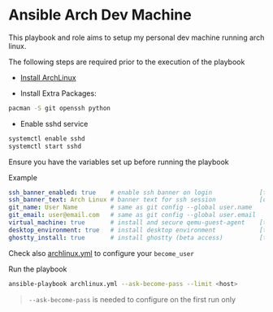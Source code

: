 # Ansible Arch Dev Machine

This playbook and role aims to setup my personal dev machine running arch linux.

The following steps are required prior to the execution of the playbook

- [Install ArchLinux](https://wiki.archlinux.org/title/Installation_guide)

- Install Extra Packages:

```bash
pacman -S git openssh python
```

- Enable sshd service

```bash
systemctl enable sshd
systemctl start sshd
```

Ensure you have the variables set up before running the playbook

Example

```yaml
ssh_banner_enabled: true    # enable ssh banner on login             [true/false]
ssh_banner_text: Arch Linux # banner text for ssh session            [default:hostname]
git_name: User Name         # same as git config --global user.name
git_email: user@email.com   # same as git config --global user.email
virtual_machine: true       # install and secure qemu-guest-agent    [true/false]
desktop_environment: true   # install desktop environment            [true/false]
ghostty_install: true       # install ghostty (beta access)          [true/false]
```

Check also [archlinux.yml](archlinux.yml) to configure your `become_user`

Run the playbook

```bash
ansible-playbook archlinux.yml --ask-become-pass --limit <host>
```

> `--ask-become-pass` is needed to configure on the first run only
